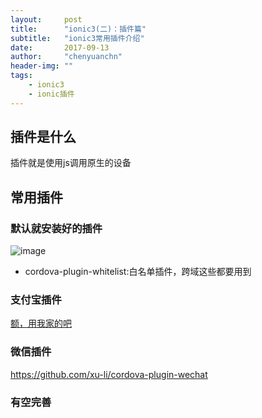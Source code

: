 ```yaml
---
layout:     post
title:      "ionic3(二)：插件篇"
subtitle:   "ionic3常用插件介绍"
date:       2017-09-13
author:     "chenyuanchn"
header-img: ""
tags:
    - ionic3 
    - ionic插件
---
```


## 插件是什么

插件就是使用js调用原生的设备

## 常用插件

### 默认就安装好的插件

![image](https://chenyuanchn.github.io/img/2017/plugin.png)
		 

- cordova-plugin-whitelist:白名单插件，跨域这些都要用到

### 支付宝插件

[额，用我家的吧](https://github.com/chenyuanchn/cordova-plugin-alipay)

### 微信插件

https://github.com/xu-li/cordova-plugin-wechat

### 有空完善